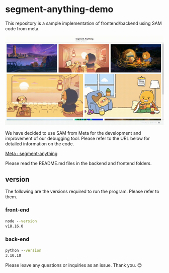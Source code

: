 # segment-anything-demo
This repository is a sample implementation of frontend/backend using SAM code from meta.

[![video](frontend/readme/demo.gif)](https://www.youtube.com/watch?v=e9Aj4llndvs)

We have decided to use SAM from Meta for the development and improvement of our debugging tool. Please refer to the URL below for detailed information on the code.

[Meta : segment-anything](https://github.com/facebookresearch/segment-anything)

Please read the README.md files in the backend and frontend folders.

## version

The following are the versions required to run the program. Please refer to them.

### front-end

```cmd
node --version
v18.16.0
```

### back-end

```cmd
python --version
3.10.10
```

Please leave any questions or inquiries as an issue. Thank you. 😊
